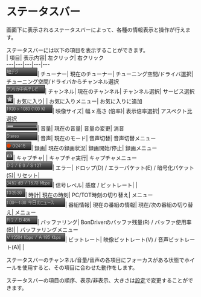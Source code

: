 # ステータスバー

画面下に表示されるステータスバーによって、各種の情報表示と操作が行えます。

ステータスバーには以下の項目を表示することができます。  
| 項目| 表示内容| 左クリック| 右クリック  
---|---|---|---|---  
![](images/status_tuner.gif)| チューナー| 現在のチューナー| チューニング空間/ドライバ選択|
チューニング空間/ドライバからチャンネル選択  
![](images/status_channel.gif)| チャンネル| 現在のチャンネル| チャンネル選択| サービス選択  
![](images/status_favorites.gif)| お気に入り| | お気に入りメニュー| お気に入りに追加  
![](images/status_videosize.gif)| 映像サイズ| 幅 x 高さ (倍率)| 表示倍率選択| アスペクト比選択  
![](images/status_volume.gif)| 音量| 現在の音量| 音量の変更| 消音  
![](images/status_audio.gif)| 音声| 現在のモード| 音声切替| 音声切替メニュー  
![](images/status_record.gif)| 録画| 現在の録画状況| 録画開始/停止| 録画メニュー  
![](images/status_capture.gif)| キャプチャ| | キャプチャ実行| キャプチャメニュー  
![](images/status_error.gif)| エラー| ドロップ(D) / エラーパケット(E) / 暗号化パケット(S)| リセット|  
![](images/status_signal.gif)| 信号レベル| 感度 / ビットレート| |  
![](images/status_clock.gif)| 時計| 現在の時刻| PC/TOT時刻の切り替え| メニュー  
![](images/status_program.gif)| 番組情報| 現在の番組の情報| 現在/次の番組の切り替え| メニュー  
![](images/status_buffer.gif)| バッファリング| BonDriverのバッファ残量(R) / バッファ使用率(B)| |
バッファリングメニュー  
![](images/status_bitrate.gif)| ビットレート| 映像ビットレート(V) / 音声ビットレート(A)| |  
  
ステータスバーのチャンネル/音量/音声の各項目にフォーカスがある状態でホイールを使用すると、その項目に合わせた動作をします。

ステータスバーの項目の順序、表示/非表示、大きさは[設定](options/statusbar.md)で変更することができます。  

